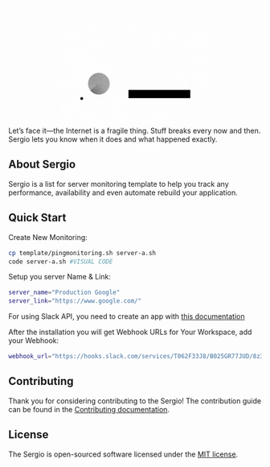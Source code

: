 <!-- ## SERGIO (Server Ping Monitoring) -->

<p align="center"><img src="/static/img/logo-001.gif" width="300"  style="margin-top:-60px;margin-bottom:-70px"></p>

Let’s face it—the Internet is a fragile thing. Stuff breaks every now and then. Sergio lets you know when it does and what happened exactly.

## About Sergio

Sergio is a list for server monitoring template to help you track any performance, availability and even automate rebuild your application.

## Quick Start

Create New Monitoring:
```bash
cp template/pingmonitoring.sh server-a.sh
code server-a.sh #VISUAL CODE
```

Setup you server Name & Link:
```bash
server_name="Production Google"
server_link="https://www.google.com/"
```

For using Slack API, you need to create an app with [this documentation](https://api.slack.com/apps?new_app=1)

After the installation you will get Webhook URLs for Your Workspace, add your Webhook:
```bash
webhook_url="https://hooks.slack.com/services/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"
```
<!-- Laravel has the most extensive and thorough [documentation](https://laravel.com/docs) and video tutorial library of all modern web application frameworks, making it a breeze to get started with the framework.

If you don't feel like reading, [Laracasts](https://laracasts.com) can help. Laracasts contains over 1500 video tutorials on a range of topics including Laravel, modern PHP, unit testing, and JavaScript. Boost your skills by digging into our comprehensive video library. -->

## Contributing

Thank you for considering contributing to the Sergio! The contribution guide can be found in the [Contributing documentation](/blob/main/contributing.md).

## License

The Sergio is open-sourced software licensed under the [MIT license](https://opensource.org/licenses/MIT).
